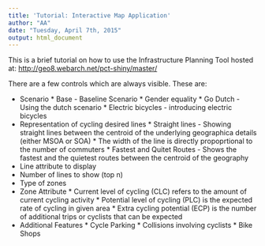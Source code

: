 ```yaml
---
title: 'Tutorial: Interactive Map Application'
author: "AA"
date: "Tuesday, April 7th, 2015"
output: html_document
---
```


This is a brief tutorial on how to use the Infrastructure Planning Tool hosted at:
http://geo8.webarch.net/pct-shiny/master/

There are a few controls which are always visible. These are:

* Scenario
      * Base - Baseline Scenario
      * Gender equality
      * Go Dutch - Using the dutch scenario
      * Electric bicycles - introducing electric bicycles
* Representation of cycling desired lines
      * Straight lines - Showing straight lines between the centroid of the underlying geographica details (either MSOA or SOA)
              * The width of the line is directly propoprtional to the number of commuters
      * Fastest and Quitet Routes - Shows the fastest and the quietest routes between the centroid of the geography
* Line attribute to display
* Number of lines to show (top n)
* Type of zones
* Zone Attribute
      * Current level of cycling (CLC) refers to the amount of current cycling activity
      * Potential level of cycling (PLC) is the expected rate of cycling in given area
      * Extra cycling potential (ECP) is the number of additional trips or cyclists that can be expected
* Additional Features
      * Cycle Parking
      * Collisions involving cyclists
      * Bike Shops    
